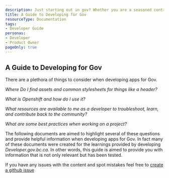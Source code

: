 ```yaml
---
description: Just starting out in gov? Whether you are a seasoned contractor or a new hire, this guide may be helpful to you.
title: A Guide to Developing for Gov
resourceType: Documentation
tags:
- Developer Guide
personas: 
- Developer
- Product Owner
pageOnly: true
---
```


## A Guide to Developing for Gov

There are a plethora of things to consider when developing apps for Gov. 

_Where Do I find assets and common stylesheets for things like a header?_

_What is Openshift and how do I use it?_

_What resources are available to me as a developer to troubleshoot, learn, and contribute back to the community?_

_What are some best practices when working on a project?_


The following documents are aimed to highlight several of these questions and provide helpful information when developing apps for Gov. In fact many of these documents were created for the learnings provided by developing _Developer.gov.bc.ca_. In other words, this guide is aimed to provide you with information that is not only relevant but has been tested. 

If you have any issues with the content and spot mistakes feel free to [create a github issue](https://github.com/bcgov/devhub-resources/issues/new)

